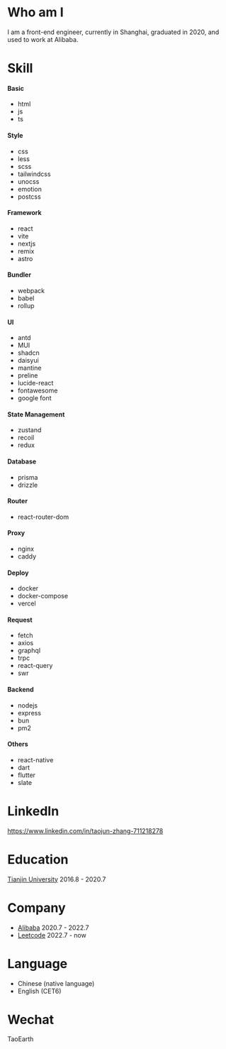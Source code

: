 # Who am I
I am a front-end engineer, currently in Shanghai, graduated in 2020, and used to work at Alibaba.

# Skill
#### Basic
- html
- js
- ts
#### Style
- css
- less
- scss
- tailwindcss
- unocss
- emotion
- postcss
#### Framework
- react
- vite
- nextjs
- remix
- astro
#### Bundler
- webpack
- babel
- rollup
#### UI
- antd
- MUI
- shadcn
- daisyui
- mantine
- preline
- lucide-react
- fontawesome
- google font
#### State Management
- zustand
- recoil
- redux
#### Database
- prisma
- drizzle
#### Router
- react-router-dom
#### Proxy
- nginx
- caddy
#### Deploy
- docker
- docker-compose
- vercel
#### Request
- fetch
- axios
- graphql
- trpc
- react-query
- swr
#### Backend
- nodejs
- express
- bun
- pm2
#### Others
- react-native
- dart
- flutter
- slate

# LinkedIn 
https://www.linkedin.com/in/taojun-zhang-711218278

# Education
[Tianjin University](https://en.wikipedia.org/wiki/Tianjin_University) 2016.8 - 2020.7

# Company
- [Alibaba](https://alibaba.com) 2020.7 - 2022.7
- [Leetcode](https://leetcode.com) 2022.7 - now

# Language
- Chinese (native language)
- English (CET6)

# Wechat
TaoEarth
